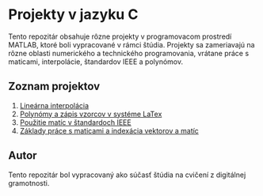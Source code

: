 # Projekty v jazyku C

Tento repozitár obsahuje rôzne projekty v programovacom prostredí MATLAB, ktoré boli vypracované v rámci štúdia. Projekty sa zameriavajú na rôzne oblasti numerického a technického programovania, vrátane práce s maticami, interpolácie, štandardov IEEE a polynómov.

## Zoznam projektov

1. [Lineárna interpolácia](https://github.com/petrovcik159/Projekty/tree/main/Matlab/Line%C3%A1rna%20interpol%C3%A1cia)
2. [Polynómy a zápis vzorcov v systéme LaTex](https://github.com/petrovcik159/Projekty/tree/main/Matlab/Polyn%C3%B3my%20a%20z%C3%A1pis%20vzorcov%20v%20syst%C3%A9me%20LaTex)
3. [Použitie matíc v štandardoch IEEE](https://github.com/petrovcik159/Projekty/tree/main/C/Pr%C3%A1ca%20s%20re%C5%A5azcami%20a%20s%C3%BAbormi)
4. [Základy práce s maticami a indexácia vektorov a matíc](https://github.com/petrovcik159/Projekty/tree/main/C/%C5%A0ifrovanie%20a%20anal%C3%BDza%20textov%C3%BDch%20s%C3%BAborov)

## Autor
Tento repozitár bol vypracovaný ako súčasť štúdia na cvičení z digitálnej gramotnosti.
